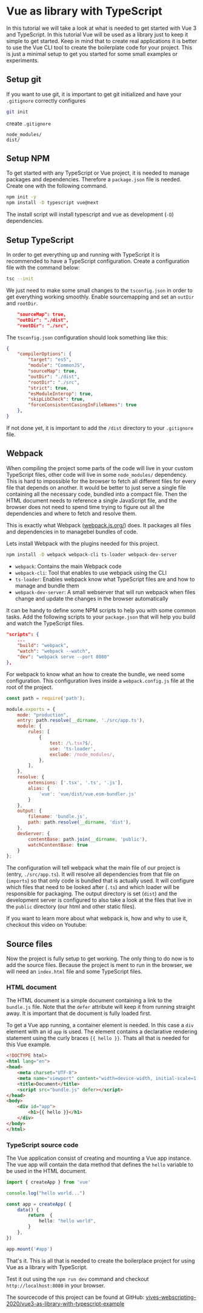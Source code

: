 # Vue as library with TypeScript

In this tutorial we will take a look at what is needed to get started with Vue 3 and TypeScript. In this tutorial Vue will be used as a library just to keep it simple to get started. Keep in mind that to create real applications it is better to use the Vue CLI tool to create the boilerplate code for your project. This is just a minimal setup to get you started for some small examples or experiments.

## Setup git

If you want to use git, it is important to get git initialized and have your `.gitignore` correctly configures

```bash
git init
```

create `.gitignore`

```text
node_modules/
dist/
```

## Setup NPM

To get started with any TypeScript or Vue project, it is needed to manage packages and dependencies. Therefore a `package.json` file is needed. Create one with the following command.

```bash
npm init -y
npm install -D typescript vue@next
```

The install script will install typescript and vue as development (`-D`) dependencies.

## Setup TypeScript

In order to get everything up and running with TypeScript it is recommended to have a TypeScript configuration. Create a configuration file with the command below:

```bash
tsc --init
```

We just need to make some small changes to the `tsconfig.json` in order to get everything working smoothly. Enable sourcemapping and set an `outDir` and `rootDir`.

```json
    "sourceMap": true,
    "outDir": "./dist",
    "rootDir": "./src",
```

The `tsconfig.json` configuration should look something like this:

```json
{
    "compilerOptions": {
        "target": "es5",
        "module": "CommonJS",
        "sourceMap": true,
        "outDir": "./dist",
        "rootDir": "./src",
        "strict": true,
        "esModuleInterop": true,
        "skipLibCheck": true,
        "forceConsistentCasingInFileNames": true
    },
}
```

If not done yet, it is important to add the `/dist` directory to your `.gitignore` file.

## Webpack

When compiling the project some parts of the code will live in your custom TypeScript files, other code will live in some `node_modules/` dependency. This is hard to impossible for the browser to fetch all different files for every file that depends on another. It would be better to just serve a single file containing all the necessary code, bundled into a compact file. Then the HTML document needs to reference a single JavaScript file, and the browser does not need to spend time trying to figure out all the dependencies and where to fetch and resolve them.

This is exactly what Webpack ([webpack.js.org/](https://webpack.js.org/)) does. It packages all files and dependencies in to managebel bundles of code.

Lets install Webpack with the plugins needed for this project.

```bash
npm install -D webpack webpack-cli ts-loader webpack-dev-server
```

* `webpack`: Contains the main Webpack code
* `webpack-cli`: Tool that enables to use webpack using the CLI
* `ts-loader`: Enables webpack know what TypeScript files are and how to manage and bundle them
* `webpack-dev-server`: A small webserver that will run webpack when files change and update the changes in the browser automatically

It can be handy to define some NPM scripts to help you with some common tasks. Add the following scripts to your `package.json` that will help you build and watch the TypeScript files.

```json
"scripts": {
    ...
    "build": "webpack",
    "watch": "webpack --watch",
    "dev": "webpack serve --port 8080"
},
```

For webpack to know what an how to create the bundle, we need some configuration. This configuration lives inside a `webpack.config.js` file at the root of the project.

```javascript
const path = require('path');

module.exports = {
    mode: "production",
    entry: path.resolve(__dirname, './src/app.ts'),
    module: {
        rules: [
            {
                test: /\.tsx?$/,
                use: 'ts-loader',
                exclude: /node_modules/,
            },
        ],
    },
    resolve: {
        extensions: ['.tsx', '.ts', '.js'],
        alias: {
            'vue': 'vue/dist/vue.esm-bundler.js'
        }
    },
    output: {
        filename: 'bundle.js',
        path: path.resolve(__dirname, 'dist'),
    },
    devServer: {
        contentBase: path.join(__dirname, 'public'),
        watchContentBase: true
    }
};
```

The configuration will tell webpack what the main file of our project is (entry, `./src/app.ts`). It will resolve all dependencies from that file on (`imports`) so that only code is bundled that is actually used. It will configure which files that need to be looked after (`.ts`) and which loader will be responsible for packaging. The output directory is set (`dist`) and the development server is configured to also take a look at the files that live in the `public` directory (our html and other static files).

If you want to learn more about what webpack is, how and why to use it, checkout this video on Youtube:

<YoutubeVideo video-id="5IG4UmULyoA">

## Source files

Now the project is fully setup to get working. The only thing to do now is to add the source files. Because the project is ment to run in the browser, we will need an `index.html` file and some TypeScript files.

### HTML document

The HTML document is a simple document containing a link to the `bundle.js` file. Note that the `defer` attribute will keep it from running straight away. It is important that de document is fully loaded first.

To get a Vue app running, a container element is needed. In this case a `div` element with an id `app` is used. The element contains a declarative rendering statement using the curly braces `{{ hello }}`. Thats all that is needed for this Vue example.

```html
<!DOCTYPE html>
<html lang="en">
<head>
    <meta charset="UTF-8">
    <meta name="viewport" content="width=device-width, initial-scale=1.0">
    <title>Document</title>
    <script src="bundle.js" defer></script>
</head>
<body>
    <div id="app">
        <h1>{{ hello }}</h1>
    </div>
</body>
</html>
```

### TypeScript source code

The Vue application consist of creating and mounting a Vue app instance. The vue app will contain the data method that defines the `hello` variable to be used in the HTML document.

```typescript
import { createApp } from 'vue'

console.log("hello world...")

const app = createApp( {
    data() {
        return  {
            hello: "hello world",
        }
    },
})

app.mount('#app')
```

That's it. This is all that is needed to create the boilerplace project for using Vue as a library with TypeScript.

Test it out using the `npm run dev` command and checkout `http://localhost:8080` in your browser.

The sourcecode of this project can be found at GitHub: [vives-webscripting-2020/vue3-as-library-with-typescript-example](https://github.com/vives-webscripting-2020/vue3-as-library-with-typescript-example)
